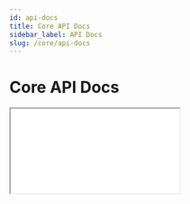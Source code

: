 ```yaml
---
id: api-docs
title: Core API Docs
sidebar_label: API Docs
slug: /core/api-docs
---
```


# Core API Docs

<iframe style={{ width: "100%", height: "calc(100vh - 328px)"}} src="/compodoc/core"></iframe>
